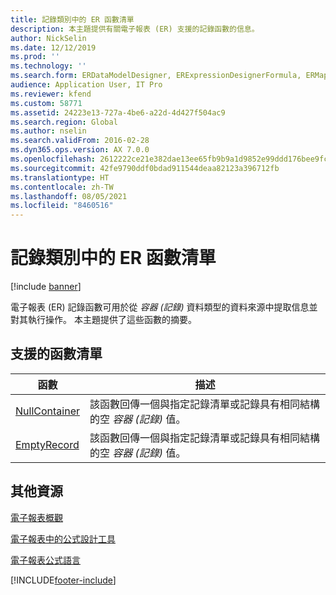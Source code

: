 ```yaml
---
title: 記錄類別中的 ER 函數清單
description: 本主題提供有關電子報表 (ER) 支援的記錄函數的信息。
author: NickSelin
ms.date: 12/12/2019
ms.prod: ''
ms.technology: ''
ms.search.form: ERDataModelDesigner, ERExpressionDesignerFormula, ERMappedFormatDesigner, ERModelMappingDesigner
audience: Application User, IT Pro
ms.reviewer: kfend
ms.custom: 58771
ms.assetid: 24223e13-727a-4be6-a22d-4d427f504ac9
ms.search.region: Global
ms.author: nselin
ms.search.validFrom: 2016-02-28
ms.dyn365.ops.version: AX 7.0.0
ms.openlocfilehash: 2612222ce21e382dae13ee65fb9b9a1d9852e99ddd176bee9fcc3067f72e57db
ms.sourcegitcommit: 42fe9790ddf0bdad911544deaa82123a396712fb
ms.translationtype: HT
ms.contentlocale: zh-TW
ms.lasthandoff: 08/05/2021
ms.locfileid: "8460516"
---
```

# <a name="list-of-er-functions-in-the-record-category"></a>記錄類別中的 ER 函數清單

[!include [banner](../includes/banner.md)]

電子報表 (ER) 記錄函數可用於從 *容器 (記錄)* 資料類型的資料來源中提取信息並對其執行操作。 本主題提供了這些函數的摘要。

## <a name="list-of-supported-functions"></a>支援的函數清單

| 函數 | 描述 |
|----------|-------------|
| [NullContainer](er-functions-record-nullcontainer.md) | 該函數回傳一個與指定記錄清單或記錄具有相同結構的空 *容器 (記錄)* 值。 |
| [EmptyRecord](er-functions-record-emptyrecord.md) | 該函數回傳一個與指定記錄清單或記錄具有相同結構的空 *容器 (記錄)* 值。 |

## <a name="additional-resources"></a>其他資源

[電子報表概觀](general-electronic-reporting.md)

[電子報表中的公式設計工具](general-electronic-reporting-formula-designer.md)

[電子報表公式語言](er-formula-language.md)


[!INCLUDE[footer-include](../../../includes/footer-banner.md)]